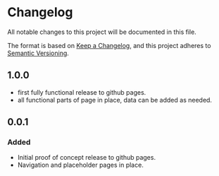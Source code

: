 # Changelog

All notable changes to this project will be documented in this file.

The format is based on [Keep a Changelog](https://keepachangelog.com/en/1.0.0/),
and this project adheres to [Semantic Versioning](https://semver.org/spec/v2.0.0.html).

## 1.0.0

- first fully functional release to github pages.
- all functional parts of page in place, data can be added as needed.

## 0.0.1

### Added

- Initial proof of concept release to github pages.
- Navigation and placeholder pages in place.